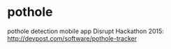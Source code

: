 # pothole
pothole detection mobile app
Disrupt Hackathon 2015: http://devpost.com/software/pothole-tracker
